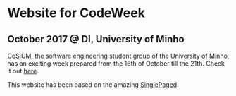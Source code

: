 # Website for CodeWeek
## October 2017 @ DI, University of Minho

[CeSIUM](http://cesium.di.uminho.pt), the software engineering student group of the University of Minho, has an exciting week prepared from the 16th of October till the 21th. Check it out [here](http://cesium.di.uminho.pt).

This website has been based on the amazing [SinglePaged](https://github.com/t413/SinglePaged).



